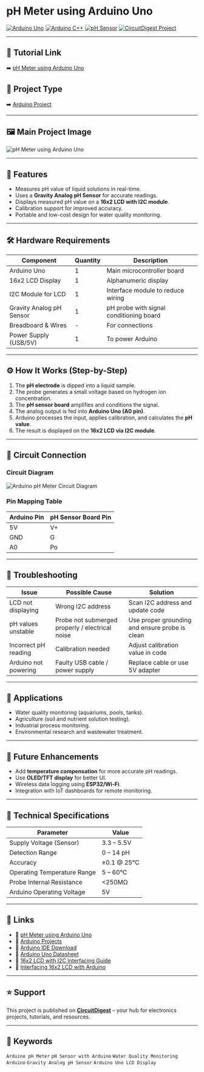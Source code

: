 # pH Meter using Arduino Uno  

[![Arduino Uno](https://img.shields.io/badge/Board-Arduino%20Uno-blue?logo=arduino)](https://store.arduino.cc/products/arduino-uno-rev3) 
[![Arduino C++](https://img.shields.io/badge/Language-Arduino%20C++-brightgreen?logo=c%2B%2B)](https://www.arduino.cc/reference/en/) 
[![pH Sensor](https://img.shields.io/badge/Component-pH%20Sensor-orange)](https://circuitdigest.com/microcontroller-projects/arduino-ph-meter) 
[![CircuitDigest Project](https://img.shields.io/badge/Project-CircuitDigest-red)](https://circuitdigest.com)  

---

## 🔗 Tutorial Link  
➡️ [pH Meter using Arduino Uno](https://circuitdigest.com/microcontroller-projects/arduino-ph-meter)  

## 📂 Project Type  
➡️ [Arduino Project](https://circuitdigest.com/arduino-projects)  

---

## 🖼️ Main Project Image  
![pH Meter using Arduino Uno](https://circuitdigest.com/sites/default/files/projectimage_mic/pH-Meter-using-Arduino-UNO.jpg)  

---

## 🚀 Features  
- Measures pH value of liquid solutions in real-time.  
- Uses a **Gravity Analog pH Sensor** for accurate readings.  
- Displays measured pH value on a **16x2 LCD with I2C module**.  
- Calibration support for improved accuracy.  
- Portable and low-cost design for water quality monitoring.  

---

## 🛠️ Hardware Requirements  

| Component               | Quantity | Description |
|--------------------------|----------|-------------|
| Arduino Uno              | 1        | Main microcontroller board |
| 16x2 LCD Display         | 1        | Alphanumeric display |
| I2C Module for LCD       | 1        | Interface module to reduce wiring |
| Gravity Analog pH Sensor | 1        | pH probe with signal conditioning board |
| Breadboard & Wires       | -        | For connections |
| Power Supply (USB/5V)    | 1        | To power Arduino |

---

## ⚙️ How It Works (Step-by-Step)  
1. The **pH electrode** is dipped into a liquid sample.  
2. The probe generates a small voltage based on hydrogen ion concentration.  
3. The **pH sensor board** amplifies and conditions the signal.  
4. The analog output is fed into **Arduino Uno (A0 pin)**.  
5. Arduino processes the input, applies calibration, and calculates the **pH value**.  
6. The result is displayed on the **16x2 LCD via I2C module**.  

---

## 🔌 Circuit Connection  

### Circuit Diagram  
![Arduino pH Meter Circuit Diagram](https://circuitdigest.com/sites/default/files/circuitdiagram_mic/Arduino-pH-Meter-Circuit-Diagram.png)  

### Pin Mapping Table  

| Arduino Pin | pH Sensor Board Pin |
|-------------|----------------------|
| 5V          | V+                   |
| GND         | G                    |
| A0          | Po                   |

---

## 🧠 Troubleshooting  

| Issue                        | Possible Cause | Solution |
|-------------------------------|----------------|----------|
| LCD not displaying            | Wrong I2C address | Scan I2C address and update code |
| pH values unstable            | Probe not submerged properly / electrical noise | Use proper grounding and ensure probe is clean |
| Incorrect pH reading          | Calibration needed | Adjust calibration value in code |
| Arduino not powering          | Faulty USB cable / power supply | Replace cable or use 5V adapter |

---

## 📱 Applications  
- Water quality monitoring (aquariums, pools, tanks).  
- Agriculture (soil and nutrient solution testing).  
- Industrial process monitoring.  
- Environmental research and wastewater treatment.  

---

## 🔮 Future Enhancements  
- Add **temperature compensation** for more accurate pH readings.  
- Use **OLED/TFT display** for better UI.  
- Wireless data logging using **ESP32/Wi-Fi**.  
- Integration with IoT dashboards for remote monitoring.  

---

## 🧪 Technical Specifications  

| Parameter                  | Value |
|-----------------------------|-------|
| Supply Voltage (Sensor)     | 3.3 – 5.5V |
| Detection Range             | 0 – 14 pH |
| Accuracy                    | ±0.1 @ 25°C |
| Operating Temperature Range | 5 – 60°C |
| Probe Internal Resistance   | <250MΩ |
| Arduino Operating Voltage   | 5V |

---

## 🔗 Links  
- 📘 [pH Meter using Arduino Uno](https://circuitdigest.com/microcontroller-projects/arduino-ph-meter)  
- 📘 [Arduino Projects](https://circuitdigest.com/arduino-projects)  
- 📘 [Arduino IDE Download](https://www.arduino.cc/en/software)  
- 📘 [Arduino Uno Datasheet](https://docs.arduino.cc/resources/datasheets/A000066-datasheet.pdf)  
- 📘 [16x2 LCD with I2C Interfacing Guide](https://circuitdigest.com/microcontroller-projects/interfacing-16x2-lcd-with-arduino)  
- 📘 [Interfacing 16x2 LCD with Arduino](https://github.com/johnrickman/LiquidCrystal_I2C)  

---

## ⭐ Support  
This project is published on **[CircuitDigest](https://circuitdigest.com)** – your hub for electronics projects, tutorials, and resources.  

---

## 🔖 Keywords  
`Arduino pH Meter` `pH Sensor with Arduino` `Water Quality Monitoring Arduino` `Gravity Analog pH Sensor` `Arduino Uno LCD Display`  
